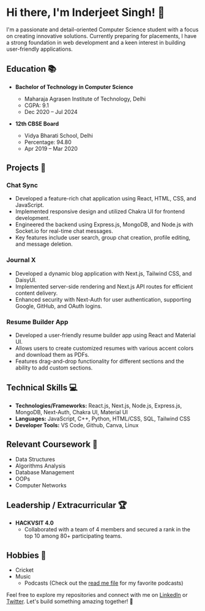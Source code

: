 # Hi there, I'm Inderjeet Singh! 👋

I'm a passionate and detail-oriented Computer Science student with a focus on creating innovative solutions. Currently preparing for placements, I have a strong foundation in web development and a keen interest in building user-friendly applications.

## Education 📚

- **Bachelor of Technology in Computer Science**
  - Maharaja Agrasen Institute of Technology, Delhi
  - CGPA: 9.1
  - Dec 2020 – Jul 2024

- **12th CBSE Board**
  - Vidya Bharati School, Delhi
  - Percentage: 94.80
  - Apr 2019 – Mar 2020

## Projects 🚀

### Chat Sync
- Developed a feature-rich chat application using React, HTML, CSS, and JavaScript.
- Implemented responsive design and utilized Chakra UI for frontend development.
- Engineered the backend using Express.js, MongoDB, and Node.js with Socket.io for real-time chat messages.
- Key features include user search, group chat creation, profile editing, and message deletion.

### Journal X
- Developed a dynamic blog application with Next.js, Tailwind CSS, and DaisyUI.
- Implemented server-side rendering and Next.js API routes for efficient content delivery.
- Enhanced security with Next-Auth for user authentication, supporting Google, GitHub, and OAuth logins.

### Resume Builder App
- Developed a user-friendly resume builder app using React and Material UI.
- Allows users to create customized resumes with various accent colors and download them as PDFs.
- Features drag-and-drop functionality for different sections and the ability to add custom sections.

## Technical Skills 💻

- **Technologies/Frameworks:** React.js, Next.js, Node.js, Express.js, MongoDB, Next-Auth, Chakra UI, Material UI
- **Languages:** JavaScript, C++, Python, HTML/CSS, SQL, Tailwind CSS
- **Developer Tools:** VS Code, Github, Canva, Linux

## Relevant Coursework 📖

- Data Structures
- Algorithms Analysis
- Database Management
- OOPs
- Computer Networks

## Leadership / Extracurricular 🏆

- **HACKVSIT 4.0**
  - Collaborated with a team of 4 members and secured a rank in the top 10 among 80+ participating teams.

## Hobbies 🎯

- Cricket
- Music
  - Podcasts (Check out the [read me file](link-to-readme-file) for my favorite podcasts)

Feel free to explore my repositories and connect with me on [LinkedIn](https://linkedin.com/in/your-linkedin-profile) or [Twitter](https://twitter.com/your-twitter-handle). Let's build something amazing together! 🚀
